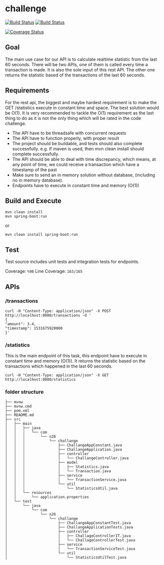 # challenge

[![Build Status](http://circleci-badges-max.herokuapp.com/img/rslvn/challange/master?token=a184b3b3ba22854b647a8ba2af392724ef2eace4)](https://circleci.com/gh/rslvn/challange/tree/master)
[![Build Status](https://travis-ci.com/rslvn/challange.svg?branch=master)](https://travis-ci.com/rslvn/challange)


[![Coverage Status](https://coveralls.io/repos/github/rslvn/challange/badge.svg)](https://coveralls.io/github/rslvn/challange)

## Goal

The main use case for our API is to calculate realtime statistic from the last 60 seconds. There will be two APIs, one of them is called every time a transaction is made. It is also the sole input of this rest API. The other one returns the statistic based of the transactions of the last 60 seconds.

## Requirements

For the rest api, the biggest and maybe hardest requirement is to make the GET /statistics execute in constant time and space. The best solution would be O(1). It is very recommended to tackle the O(1) requirement as the last thing to do as it is not the only thing which will be rated in the code challenge.

- The API have to be threadsafe with concurrent requests
- The API have to function properly, with proper result
- The project should be buildable, and tests should also complete successfully. e.g. If
maven is used, then mvn clean install should complete successfully.
- The API should be able to deal with time discrepancy, which means, at any point of time,
we could receive a transaction which have a timestamp of the past
- Make sure to send an in memory solution without database, (including no in memory
database).
- Endpoints have to execute in constant time and memory (O(1))

## Build and Execute

```
mvn clean install
mvn spring-boot:run 
```
or
```
mvn clean install spring-boot:run
```
## Test

Test source includes unit tests and integration tests for endpoints.

Coverage: `%98`
Line Coverage: `163/165`

## APIs

### /transactions
```
curl -H "Content-Type: application/json" -X POST http://localhost:8080/transactions -d '
{
"amount": 3.4,
"timestamp": 1531675920000
}'
```

### /statistics
This is the main endpoint of this task, this endpoint have to execute in constant time and memory (O(1)). It returns the statistic based on the transactions which happened in the last 60 seconds.

```
curl -H "Content-Type: application/json" -X GET http://localhost:8080/statistics
```

### folder structure
```
├── mvnw
├── mvnw.cmd
├── pom.xml
├── README.md
├── src
│   ├── main
│   │   ├── java
│   │   │   └── com
│   │   │       └── n26
│   │   │           └── challange
│   │   │               ├── ChallangeAppConstant.java
│   │   │               ├── ChallangeApplication.java
│   │   │               ├── controller
│   │   │               │   └── ChallangeController.java
│   │   │               ├── model
│   │   │               │   ├── Statistics.java
│   │   │               │   └── Transaction.java
│   │   │               ├── service
│   │   │               │   └── TransactionService.java
│   │   │               └── util
│   │   │                   └── StatisticsUtil.java
│   │   └── resources
│   │       └── application.properties
│   └── test
│       └── java
│           └── com
│               └── n26
│                   └── challange
│                       ├── ChallangeAppConstantTest.java
│                       ├── ChallangeApplicationTests.java
│                       ├── controller
│                       │   ├── ChallageControllerIT.java
│                       │   └── ChallageControllerTest.java
│                       ├── service
│                       │   └── TransactionServiceTest.java
│                       └── util
│                           └── StatisticsUtilTest.java

```
